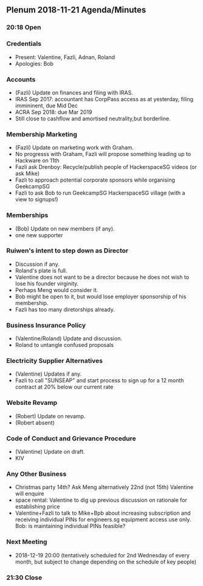 ## Plenum 2018-11-21 Agenda/Minutes

### 20:18 Open

### Credentials
- Present: Valentine, Fazli, Adnan, Roland
- Apologies: Bob

### Accounts
- (Fazli) Update on finances and filing with IRAS.
- IRAS Sep 2017: accountant has CorpPass access as at yesterday, filing immininent, due Mid Dec
- ACRA Sep 2018: due Mar 2019
- Still close to cashflow and amortised neutrality,but borderline.

### Membership Marketing
- (Fazli) Update on marketing work with Graham.
- No progresss with Graham, Fazli will propose something leading up to Hackware on 11th
- Fazli ask Drenboy: Recycle/publish people of HackerspaceSG videos (or ask Mike)
- Fazli to approach potential corporate sponsors while organising GeekcampSG
- Fazli to ask Bob to run GeekcampSG HackerspaceSG village (with a view to signups!)

### Memberships
- (Bob) Update on new members (if any).
- one new supporter

### Ruiwen's intent to step down as Director
- Discussion if any.
- Roland's plate is full.
- Valentine does not want to be a director because he does not wish to lose his founder virginity.
- Perhaps Meng would consider it.
- Bob might be open to it, but would lose employer sponsorship of his membership.
- Fazli has too many diretorships already.

### Business Insurance Policy
- (Valentine/Roland) Update and discussion.
- Roland to untangle confused proposals

### Electricity Supplier Alternatives
- (Valentine) Updates if any.
- Fazli to call "SUNSEAP" and start process to sign up for a 12 month contract at 20% below our current rate

### Website Revamp
- (Robert) Update on revamp.
- (Robert absent)

### Code of Conduct and Grievance Procedure
- (Valentine) Update on draft.
- KIV

### Any Other Business
- Christmas party 14th? Ask Meng alternatively 22nd (not 15th) Valentine will enquire
- space rental: Valentine to dig up previous discussion on rationale for establishing price
- Valentine+Fazli to talk to Mike+Bpb about increasing subscription and receiving individual PINs for engineers.sg equipment access use only. Bob: is maintaining individual PINs feasible?

### Next Meeting
- 2018-12-19 20:00 (tentatively scheduled for 2nd Wednesday of every month, but subject to change depending on the schedule of key people)

### 21:30 Close
